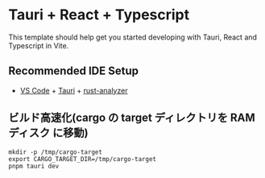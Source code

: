 # Tauri + React + Typescript

This template should help get you started developing with Tauri, React and Typescript in Vite.

## Recommended IDE Setup

- [VS Code](https://code.visualstudio.com/) + [Tauri](https://marketplace.visualstudio.com/items?itemName=tauri-apps.tauri-vscode) + [rust-analyzer](https://marketplace.visualstudio.com/items?itemName=rust-lang.rust-analyzer)

## ビルド高速化(cargo の target ディレクトリを RAMディスク に移動)
```
mkdir -p /tmp/cargo-target
export CARGO_TARGET_DIR=/tmp/cargo-target
pnpm tauri dev
```
